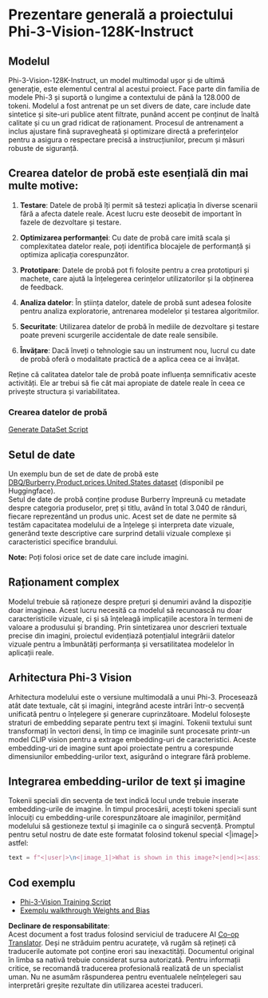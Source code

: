 <!--
CO_OP_TRANSLATOR_METADATA:
{
  "original_hash": "e0a07fd2a30fe2af30b1373df207a5bf",
  "translation_date": "2025-07-17T08:14:12+00:00",
  "source_file": "md/03.FineTuning/FineTuning_Phi-3-visionWandB.md",
  "language_code": "ro"
}
-->
# Prezentare generală a proiectului Phi-3-Vision-128K-Instruct

## Modelul

Phi-3-Vision-128K-Instruct, un model multimodal ușor și de ultimă generație, este elementul central al acestui proiect. Face parte din familia de modele Phi-3 și suportă o lungime a contextului de până la 128.000 de tokeni. Modelul a fost antrenat pe un set divers de date, care include date sintetice și site-uri publice atent filtrate, punând accent pe conținut de înaltă calitate și cu un grad ridicat de raționament. Procesul de antrenament a inclus ajustare fină supravegheată și optimizare directă a preferințelor pentru a asigura o respectare precisă a instrucțiunilor, precum și măsuri robuste de siguranță.

## Crearea datelor de probă este esențială din mai multe motive:

1. **Testare**: Datele de probă îți permit să testezi aplicația în diverse scenarii fără a afecta datele reale. Acest lucru este deosebit de important în fazele de dezvoltare și testare.

2. **Optimizarea performanței**: Cu date de probă care imită scala și complexitatea datelor reale, poți identifica blocajele de performanță și optimiza aplicația corespunzător.

3. **Prototipare**: Datele de probă pot fi folosite pentru a crea prototipuri și machete, care ajută la înțelegerea cerințelor utilizatorilor și la obținerea de feedback.

4. **Analiza datelor**: În știința datelor, datele de probă sunt adesea folosite pentru analiza exploratorie, antrenarea modelelor și testarea algoritmilor.

5. **Securitate**: Utilizarea datelor de probă în mediile de dezvoltare și testare poate preveni scurgerile accidentale de date reale sensibile.

6. **Învățare**: Dacă înveți o tehnologie sau un instrument nou, lucrul cu date de probă oferă o modalitate practică de a aplica ceea ce ai învățat.

Reține că calitatea datelor tale de probă poate influența semnificativ aceste activități. Ele ar trebui să fie cât mai apropiate de datele reale în ceea ce privește structura și variabilitatea.

### Crearea datelor de probă
[Generate DataSet Script](./CreatingSampleData.md)

## Setul de date

Un exemplu bun de set de date de probă este [DBQ/Burberry.Product.prices.United.States dataset](https://huggingface.co/datasets/DBQ/Burberry.Product.prices.United.States) (disponibil pe Huggingface).  
Setul de date de probă conține produse Burberry împreună cu metadate despre categoria produselor, preț și titlu, având în total 3.040 de rânduri, fiecare reprezentând un produs unic. Acest set de date ne permite să testăm capacitatea modelului de a înțelege și interpreta date vizuale, generând texte descriptive care surprind detalii vizuale complexe și caracteristici specifice brandului.

**Note:** Poți folosi orice set de date care include imagini.

## Raționament complex

Modelul trebuie să raționeze despre prețuri și denumiri având la dispoziție doar imaginea. Acest lucru necesită ca modelul să recunoască nu doar caracteristicile vizuale, ci și să înțeleagă implicațiile acestora în termeni de valoare a produsului și branding. Prin sintetizarea unor descrieri textuale precise din imagini, proiectul evidențiază potențialul integrării datelor vizuale pentru a îmbunătăți performanța și versatilitatea modelelor în aplicații reale.

## Arhitectura Phi-3 Vision

Arhitectura modelului este o versiune multimodală a unui Phi-3. Procesează atât date textuale, cât și imagini, integrând aceste intrări într-o secvență unificată pentru o înțelegere și generare cuprinzătoare. Modelul folosește straturi de embedding separate pentru text și imagini. Tokenii textului sunt transformați în vectori densi, în timp ce imaginile sunt procesate printr-un model CLIP vision pentru a extrage embedding-uri de caracteristici. Aceste embedding-uri de imagine sunt apoi proiectate pentru a corespunde dimensiunilor embedding-urilor text, asigurând o integrare fără probleme.

## Integrarea embedding-urilor de text și imagine

Tokenii speciali din secvența de text indică locul unde trebuie inserate embedding-urile de imagine. În timpul procesării, acești tokeni speciali sunt înlocuiți cu embedding-urile corespunzătoare ale imaginilor, permițând modelului să gestioneze textul și imaginile ca o singură secvență. Promptul pentru setul nostru de date este formatat folosind tokenul special <|image|> astfel:

```python
text = f"<|user|>\n<|image_1|>What is shown in this image?<|end|><|assistant|>\nProduct: {row['title']}, Category: {row['category3_code']}, Full Price: {row['full_price']}<|end|>"
```

## Cod exemplu
- [Phi-3-Vision Training Script](../../../../code/03.Finetuning/Phi-3-vision-Trainingscript.py)
- [Exemplu walkthrough Weights and Bias](https://wandb.ai/byyoung3/mlnews3/reports/How-to-fine-tune-Phi-3-vision-on-a-custom-dataset--Vmlldzo4MTEzMTg3)

**Declinare de responsabilitate**:  
Acest document a fost tradus folosind serviciul de traducere AI [Co-op Translator](https://github.com/Azure/co-op-translator). Deși ne străduim pentru acuratețe, vă rugăm să rețineți că traducerile automate pot conține erori sau inexactități. Documentul original în limba sa nativă trebuie considerat sursa autorizată. Pentru informații critice, se recomandă traducerea profesională realizată de un specialist uman. Nu ne asumăm răspunderea pentru eventualele neînțelegeri sau interpretări greșite rezultate din utilizarea acestei traduceri.
